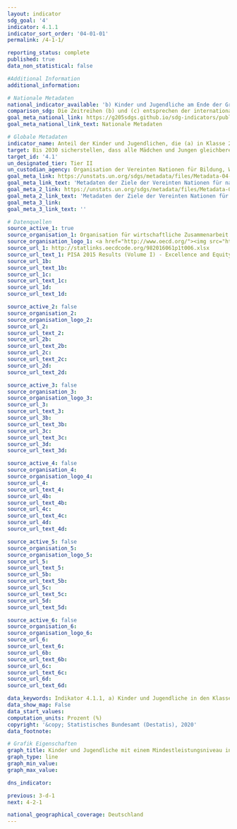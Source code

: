 ```yaml
---
layout: indicator
sdg_goal: '4'
indicator: 4.1.1
indicator_sort_order: '04-01-01'
permalink: /4-1-1/

reporting_status: complete
published: true
data_non_statistical: false

#Additional Information
additional_information: 

# Nationale Metadaten
national_indicator_available: 'b) Kinder und Jugendliche am Ende der Grundschule mit einem Mindestleistungsniveau in: Lesen (i) Mathematik (ii) <br> c) Kinder und Jugendliche am Ende der Sekundarstufe I mit einem Mindestleistungsniveau in: Lesen (i) Mathematik (ii)'
comparison_sdg: Die Zeitreihen (b) und (c) entsprechen der internationalen Metadatenbeschreibung
goal_meta_national_link: https://g205sdgs.github.io/sdg-indicators/public/MetaDe/4.1.1.pdf
goal_meta_national_link_text: Nationale Metadaten

# Globale Metadaten
indicator_name: Anteil der Kinder und Jugendlichen, die (a) in Klasse 2/3; (b) am Ende der Grundschule; und (c) am Ende der Sekundarstufe I ein Mindestleistungsniveau in (i) Lesen und (ii) Mathematik erreichen, nach Geschlecht
target: Bis 2030 sicherstellen, dass alle Mädchen und Jungen gleichberechtigt eine kostenlose und hochwertige Grund- und Sekundarschulbildung abschließen, die zu brauchbaren und effektiven Lernergebnissen führt
target_id: '4.1'
un_designated_tier: Tier II
un_custodian_agency: Organisation der Vereinten Nationen für Bildung, Wissenschaft und Kultur - Statistische Behörde (UNESCO-UIS)
goal_meta_link: https://unstats.un.org/sdgs/metadata/files/Metadata-04-01-01A.pdf
goal_meta_link_text: 'Metadaten der Ziele der Vereinten Nationen für nachhaltige Entwicklung (4.1.1 (a))'
goal_meta_2_link: https://unstats.un.org/sdgs/metadata/files/Metadata-04-01-01BC.pdf
goal_meta_2_link_text: 'Metadaten der Ziele der Vereinten Nationen für nachhaltige Entwicklung (4.1.1 (b und c))'
goal_meta_3_link: 
goal_meta_3_link_text: ''

# Datenquellen
source_active_1: true
source_organisation_1: Organisation für wirtschaftliche Zusammenarbeit und Entwicklung (OECD)
source_organisation_logo_1: <a href="http://www.oecd.org/"><img src="https://g205sdgs.github.io/sdg-indicators/public/logos/oecd.png" alt="Logo oecd" /></a>
source_url_1: http://statlinks.oecdcode.org/982016061p1t006.xlsx
source_url_text_1: PISA 2015 Results (Volume I) - Excellence and Equity in Education
source_url_1b: 
source_url_text_1b: 
source_url_1c: 
source_url_text_1c: 
source_url_1d: 
source_url_text_1d: 

source_active_2: false
source_organisation_2: 
source_organisation_logo_2: 
source_url_2: 
source_url_text_2: 
source_url_2b: 
source_url_text_2b: 
source_url_2c: 
source_url_text_2c: 
source_url_2d: 
source_url_text_2d: 

source_active_3: false
source_organisation_3: 
source_organisation_logo_3: 
source_url_3: 
source_url_text_3: 
source_url_3b: 
source_url_text_3b: 
source_url_3c: 
source_url_text_3c: 
source_url_3d: 
source_url_text_3d: 

source_active_4: false
source_organisation_4: 
source_organisation_logo_4: 
source_url_4: 
source_url_text_4: 
source_url_4b: 
source_url_text_4b: 
source_url_4c: 
source_url_text_4c: 
source_url_4d: 
source_url_text_4d: 

source_active_5: false
source_organisation_5: 
source_organisation_logo_5: 
source_url_5: 
source_url_text_5: 
source_url_5b: 
source_url_text_5b: 
source_url_5c: 
source_url_text_5c: 
source_url_5d: 
source_url_text_5d: 

source_active_6: false
source_organisation_6: 
source_organisation_logo_6: 
source_url_6: 
source_url_text_6: 
source_url_6b: 
source_url_text_6b: 
source_url_6c: 
source_url_text_6c: 
source_url_6d: 
source_url_text_6d: 

data_keywords: Indikator 4.1.1, a) Kinder und Jugendliche in den Klassen 2/3 mit einem Mindestleistungsniveau in, Lesen, Mathematik, Kinder und Jugendliche am Ende der Grundschule mit einem Mindestleistungsniveau in, Kinder und Jugendliche am Ende der Sekundarstufe I mit einem Mindestleistungsniveau in, Organisation für wirtschaftliche Zusammenarbeit und Entwicklung (OECD), PISA
data_show_map: False
data_start_values:
computation_units: Prozent (%)
copyright: '&copy; Statistisches Bundesamt (Destatis), 2020'
data_footnote: 

# Grafik Eigenschaften
graph_title: Kinder und Jugendliche mit einem Mindestleistungsniveau in Lesen und Mathematik
graph_type: line
graph_min_value: 
graph_max_value: 

dns_indicator: 

previous: 3-d-1
next: 4-2-1

national_geographical_coverage: Deutschland
---
```


